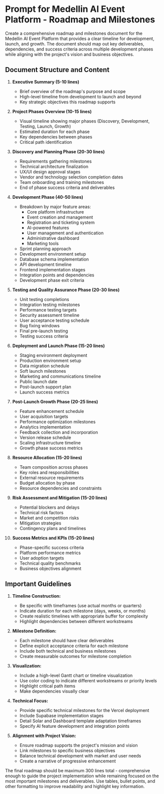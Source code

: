 # Prompt for Medellin AI Event Platform - Roadmap and Milestones

Create a comprehensive roadmap and milestones document for the Medellin AI Event Platform that provides a clear timeline for development, launch, and growth. The document should map out key deliverables, dependencies, and success criteria across multiple development phases while aligning with the project's vision and business objectives.

## Document Structure and Content

1. **Executive Summary (5-10 lines)**

   - Brief overview of the roadmap's purpose and scope
   - High-level timeline from development to launch and beyond
   - Key strategic objectives this roadmap supports

2. **Project Phases Overview (10-15 lines)**

   - Visual timeline showing major phases (Discovery, Development, Testing, Launch, Growth)
   - Estimated duration for each phase
   - Key dependencies between phases
   - Critical path identification

3. **Discovery and Planning Phase (20-30 lines)**

   - Requirements gathering milestones
   - Technical architecture finalization
   - UX/UI design approval stages
   - Vendor and technology selection completion dates
   - Team onboarding and training milestones
   - End of phase success criteria and deliverables

4. **Development Phase (40-50 lines)**

   - Breakdown by major feature areas:
     - Core platform infrastructure
     - Event creation and management
     - Registration and ticketing system
     - AI-powered features
     - User management and authentication
     - Administrative dashboard
     - Marketing tools
   - Sprint planning approach
   - Development environment setup
   - Database schema implementation
   - API development timeline
   - Frontend implementation stages
   - Integration points and dependencies
   - Development phase exit criteria

5. **Testing and Quality Assurance Phase (20-30 lines)**

   - Unit testing completions
   - Integration testing milestones
   - Performance testing targets
   - Security assessment timeline
   - User acceptance testing schedule
   - Bug fixing windows
   - Final pre-launch testing
   - Testing success criteria

6. **Deployment and Launch Phase (15-20 lines)**

   - Staging environment deployment
   - Production environment setup
   - Data migration schedule
   - Soft launch milestones
   - Marketing and communications timeline
   - Public launch date
   - Post-launch support plan
   - Launch success metrics

7. **Post-Launch Growth Phase (20-25 lines)**

   - Feature enhancement schedule
   - User acquisition targets
   - Performance optimization milestones
   - Analytics implementation
   - Feedback collection and incorporation
   - Version release schedule
   - Scaling infrastructure timeline
   - Growth phase success metrics

8. **Resource Allocation (15-20 lines)**

   - Team composition across phases
   - Key roles and responsibilities
   - External resource requirements
   - Budget allocation by phase
   - Resource dependencies and constraints

9. **Risk Assessment and Mitigation (15-20 lines)**

   - Potential blockers and delays
   - Technical risk factors
   - Market and competition risks
   - Mitigation strategies
   - Contingency plans and timelines

10. **Success Metrics and KPIs (15-20 lines)**
    - Phase-specific success criteria
    - Platform performance metrics
    - User adoption targets
    - Technical quality benchmarks
    - Business objectives alignment

## Important Guidelines

1. **Timeline Construction:**

   - Be specific with timeframes (use actual months or quarters)
   - Indicate duration for each milestone (days, weeks, or months)
   - Create realistic timelines with appropriate buffer for complexity
   - Highlight dependencies between different workstreams

2. **Milestone Definition:**

   - Each milestone should have clear deliverables
   - Define explicit acceptance criteria for each milestone
   - Include both technical and business milestones
   - Create measurable outcomes for milestone completion

3. **Visualization:**

   - Include a high-level Gantt chart or timeline visualization
   - Use color coding to indicate different workstreams or priority levels
   - Highlight critical path items
   - Make dependencies visually clear

4. **Technical Focus:**

   - Provide specific technical milestones for the Vercel deployment
   - Include Supabase implementation stages
   - Detail Solar and Dashboard template adaptation timeframes
   - Specify AI feature development and integration points

5. **Alignment with Project Vision:**
   - Ensure roadmap supports the project's mission and vision
   - Link milestones to specific business objectives
   - Balance technical development with market and user needs
   - Create a narrative of progressive enhancement

The final roadmap should be maximum 300 lines total - comprehensive enough to guide the project implementation while remaining focused on the most important milestones and deliverables. Use tables, bullet points, and other formatting to improve readability and highlight key information.
